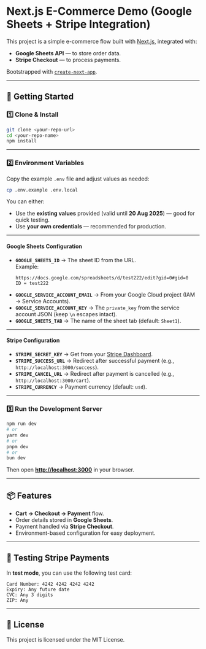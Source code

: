 # Next.js E-Commerce Demo (Google Sheets + Stripe Integration)

This project is a simple e-commerce flow built with [Next.js](https://nextjs.org), integrated with:  
- **Google Sheets API** — to store order data.  
- **Stripe Checkout** — to process payments.  

Bootstrapped with [`create-next-app`](https://nextjs.org/docs/app/api-reference/cli/create-next-app).

---

## 🚀 Getting Started

### 1️⃣ Clone & Install
```bash
git clone <your-repo-url>
cd <your-repo-name>
npm install
```

---

### 2️⃣ Environment Variables
Copy the example `.env` file and adjust values as needed:

```bash
cp .env.example .env.local
```

You can either:  
- Use the **existing values** provided (valid until **20 Aug 2025**) — good for quick testing.  
- Use **your own credentials** — recommended for production.

---

#### **Google Sheets Configuration**
- **`GOOGLE_SHEETS_ID`** → The sheet ID from the URL.  
  Example:  
  ```
  https://docs.google.com/spreadsheets/d/test222/edit?gid=0#gid=0  
  ID = test222
  ```
- **`GOOGLE_SERVICE_ACCOUNT_EMAIL`** → From your Google Cloud project (IAM → Service Accounts).  
- **`GOOGLE_SERVICE_ACCOUNT_KEY`** → The `private_key` from the service account JSON (keep `\n` escapes intact).  
- **`GOOGLE_SHEETS_TAB`** → The name of the sheet tab (default: `Sheet1`).  

---

#### **Stripe Configuration**
- **`STRIPE_SECRET_KEY`** → Get from your [Stripe Dashboard](https://dashboard.stripe.com/apikeys).  
- **`STRIPE_SUCCESS_URL`** → Redirect after successful payment (e.g., `http://localhost:3000/success`).  
- **`STRIPE_CANCEL_URL`** → Redirect after payment is cancelled (e.g., `http://localhost:3000/cart`).  
- **`STRIPE_CURRENCY`** → Payment currency (default: `usd`).  

---

### 3️⃣ Run the Development Server
```bash
npm run dev
# or
yarn dev
# or
pnpm dev
# or
bun dev
```
Then open **[http://localhost:3000](http://localhost:3000)** in your browser.

---

## 📦 Features
- **Cart → Checkout → Payment** flow.
- Order details stored in **Google Sheets**.
- Payment handled via **Stripe Checkout**.
- Environment-based configuration for easy deployment.

---

## 🧪 Testing Stripe Payments
In **test mode**, you can use the following test card:  
```
Card Number: 4242 4242 4242 4242
Expiry: Any future date
CVC: Any 3 digits
ZIP: Any
```

---

## 📄 License
This project is licensed under the MIT License.
